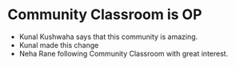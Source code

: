 # Community Classroom is OP

- Kunal Kushwaha says that this community is amazing.
- Kunal made this change
- Neha Rane following Community Classroom with great interest.
